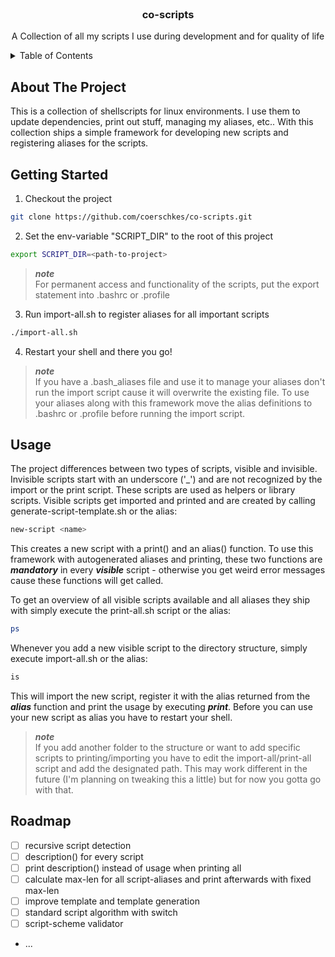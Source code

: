 <br />
<div align="center">

<h3 align="center">co-scripts</h3>

  <p align="center">
    A Collection of all my scripts I use during development and for quality of life
</div>

<details>
  <summary>Table of Contents</summary>
  <ol>
    <li>
      <a href="#about-the-project">About The Project</a>
    </li>
    <li>
      <a href="#getting-started">Getting Started</a>
    </li>
    <li><a href="#usage">Usage</a></li>
    <li><a href="#roadmap">Roadmap</a></li>
  </ol>
</details>

## About The Project

This is a collection of shellscripts for linux environments. I use them to update dependencies, print out stuff, managing my aliases, etc.. With this collection ships a simple framework for developing new scripts and registering aliases for the scripts.

## Getting Started

1. Checkout the project
```sh
git clone https://github.com/coerschkes/co-scripts.git
```
2. Set the env-variable "SCRIPT_DIR" to the root of this project
```sh
export SCRIPT_DIR=<path-to-project>
```
> **_note_**  
> For permanent access and functionality of the scripts, put the export statement into .bashrc or .profile
3. Run import-all.sh to register aliases for all important scripts
```sh
./import-all.sh
```
4. Restart your shell and there you go!

> **_note_**  
> If you have a .bash_aliases file and use it to manage your aliases don't run the import script cause it will overwrite the existing file. To use your aliases along with this framework move the alias definitions to .bashrc or .profile before running the import script.

## Usage

The project differences between two types of scripts, visible and invisible. Invisible scripts start with an underscore ('\_') and are not recognized by the import or the print script. These scripts are used as helpers or library scripts. Visible scripts get imported and printed and are created by calling generate-script-template.sh or the alias:

```sh
new-script <name>
```

This creates a new script with a print() and an alias() function. To use this framework with autogenerated aliases and printing, these two functions are **_mandatory_** in every **_visible_** script - otherwise you get weird error messages cause these functions will get called.

To get an overview of all visible scripts available and all aliases they ship with simply execute the print-all.sh script or the alias:

```sh
ps
```

Whenever you add a new visible script to the directory structure, simply execute import-all.sh or the alias:

```sh
is
```

This will import the new script, register it with the alias returned from the **_alias_** function and print the usage by executing **_print_**. Before you can use your new script as alias you have to restart your shell.

> **_note_**  
   > If you add another folder to the structure or want to add specific scripts to printing/importing you have to edit the import-all/print-all script and add the designated path. This may work different in the future (I'm planning on tweaking this a little) but for now you gotta go with that.

## Roadmap

- [ ] recursive script detection
- [ ] description() for every script
- [ ] print description() instead of usage when printing all
- [ ] calculate max-len for all script-aliases and print afterwards with fixed max-len
- [ ] improve template and template generation
- [ ] standard script algorithm with switch
- [ ] script-scheme validator
- ...
